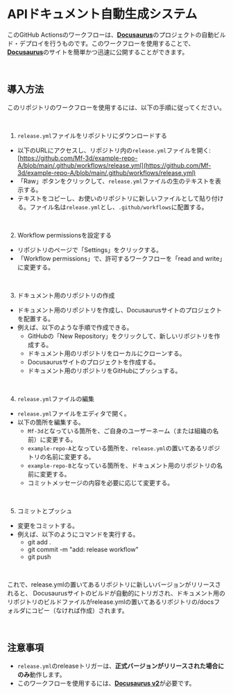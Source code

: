 # APIドキュメント自動生成システム

このGitHub Actionsのワークフローは、[**Docusaurus**](https://docusaurus.io)のプロジェクトの自動ビルド・デプロイを行うものです。このワークフローを使用することで、[**Docusaurus**](https://docusaurus.io)のサイトを簡単かつ迅速に公開することができます。

<br/>

## 導入方法

このリポジトリのワークフローを使用するには、以下の手順に従ってください。

<br/>

1. `release.yml`ファイルをリポジトリにダウンロードする
  * 以下のURLにアクセスし、リポジトリ内の`release.yml`ファイルを開く: [https://github.com/Mf-3d/example-repo-A/blob/main/.github/workflows/release.yml](https://github.com/Mf-3d/example-repo-A/blob/main/.github/workflows/release.yml)
  * 「Raw」ボタンをクリックして、`release.yml`ファイルの生のテキストを表示する。
  * テキストをコピーし、お使いのリポジトリに新しいファイルとして貼り付ける。ファイル名は`release.yml`とし、`.github/workflows`に配置する。

<br/>

2. Workflow permissionsを設定する
  * リポジトリのページで「Settings」をクリックする。
  * 「Workflow permissions」で、許可するワークフローを「read and write」に変更する。

<br/>

3. ドキュメント用のリポジトリの作成
  * ドキュメント用のリポジトリを作成し、Docusaurusサイトのプロジェクトを配置する。
  * 例えば、以下のような手順で作成できる。
    * GitHubの「New Repository」をクリックして、新しいリポジトリを作成する。
    * ドキュメント用のリポジトリをローカルにクローンする。
    * Docusaurusサイトのプロジェクトを作成する。
    * ドキュメント用のリポジトリをGitHubにプッシュする。

<br/>

4. `release.yml`ファイルの編集
  * `release.yml`ファイルをエディタで開く。
  * 以下の箇所を編集する。
    * `Mf-3d`となっている箇所を、ご自身のユーザーネーム（または組織の名前）に変更する。
    * `example-repo-A`となっている箇所を、`release.yml`の置いてあるリポジトリの名前に変更する。
    * `example-repo-B`となっている箇所を、ドキュメント用のリポジトリの名前に変更する。
    * コミットメッセージの内容を必要に応じて変更する。
    
<br/>

5. コミットとプッシュ
  * 変更をコミットする。
  * 例えば、以下のようにコマンドを実行する。
    * git add .
    * git commit -m "add: release workflow"
    * git push

<br/>

これで、release.ymlの置いてあるリポジトリに新しいバージョンがリリースされると、 Docusaurusサイトのビルドが自動的にトリガされ、ドキュメント用のリポジトリのビルドファイルがrelease.ymlの置いてあるリポジトリの/docsフォルダにコピー（なければ作成）されます。

<br/>

## 注意事項
* `release.yml`のreleaseトリガーは、**正式バージョンがリリースされた場合にのみ**動作します。
* このワークフローを使用するには、[**Docusaurus v2**](https://v2.docusaurus.io/)が必要です。
